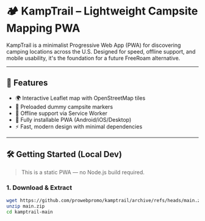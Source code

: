 # 🏕 KampTrail – Lightweight Campsite Mapping PWA

KampTrail is a minimalist Progressive Web App (PWA) for discovering camping locations across the U.S. Designed for speed, offline support, and mobile usability, it's the foundation for a future FreeRoam alternative.

---

## 🚀 Features

- 🌍 Interactive Leaflet map with OpenStreetMap tiles
- 📍 Preloaded dummy campsite markers
- 💾 Offline support via Service Worker
- 🧭 Fully installable PWA (Android/iOS/Desktop)
- ⚡ Fast, modern design with minimal dependencies

---

## 🛠 Getting Started (Local Dev)

> This is a static PWA — no Node.js build required.

### 1. Download & Extract

```bash
wget https://github.com/prowebpromo/kamptrail/archive/refs/heads/main.zip
unzip main.zip
cd kamptrail-main
